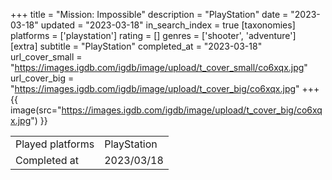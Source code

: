 +++
title = "Mission: Impossible"
description = "PlayStation"
date = "2023-03-18"
updated = "2023-03-18"
in_search_index = true
[taxonomies]
platforms = ['playstation']
rating = []
genres = ['shooter', 'adventure']
[extra]
subtitle = "PlayStation"
completed_at = "2023-03-18"
url_cover_small = "https://images.igdb.com/igdb/image/upload/t_cover_small/co6xqx.jpg"
url_cover_big = "https://images.igdb.com/igdb/image/upload/t_cover_big/co6xqx.jpg"
+++
{{ image(src="https://images.igdb.com/igdb/image/upload/t_cover_big/co6xqx.jpg") }}

|              |            |
| ------------ | ---------- |
| Played platforms    | PlayStation |
| Completed at | 2023/03/18 |


